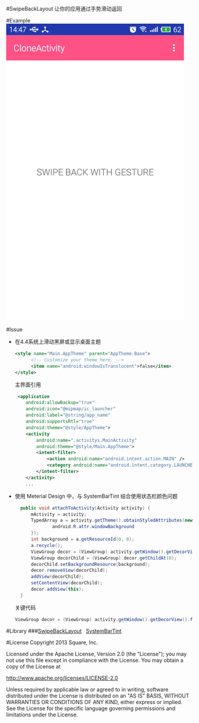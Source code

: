 #SwipeBackLayout
让你的应用通过手势滑动返回

#Example
![](example.gif)

#Issue
* 在4.4系统上滑动黑屏或显示桌面主题

  ```xml
  <style name="Main.AppTheme" parent="AppTheme.Base">
        <!-- Customize your theme here. -->
        <item name="android:windowIsTranslucent">false</item>
  </style>
  ```
    
    主界面引用
    
    ```xml
     <application
        android:allowBackup="true"
        android:icon="@mipmap/ic_launcher"
        android:label="@string/app_name"
        android:supportsRtl="true"
        android:theme="@style/AppTheme">
        <activity
            android:name=".activitys.MainActivity"
            android:theme="@style/Main.AppTheme">
            <intent-filter>
                <action android:name="android.intent.action.MAIN" />
                <category android:name="android.intent.category.LAUNCHER" />
            </intent-filter>
        </activity>
        ...
    ```
        
* 使用 Meterial Design 中，与 SystemBarTint 结合使用状态栏颜色问题

  ```java
    public void attachToActivity(Activity activity) {
        mActivity = activity;
        TypedArray a = activity.getTheme().obtainStyledAttributes(new int[]{
                android.R.attr.windowBackground
        });
        int background = a.getResourceId(0, 0);
        a.recycle();
        ViewGroup decor = (ViewGroup) activity.getWindow().getDecorView().findViewById(Window.ID_ANDROID_CONTENT);
        ViewGroup decorChild = (ViewGroup) decor.getChildAt(0);
        decorChild.setBackgroundResource(background);
        decor.removeView(decorChild);
        addView(decorChild);
        setContentView(decorChild);
        decor.addView(this);
    }
    ```

  关键代码

  ```java
  ViewGroup decor = (ViewGroup) activity.getWindow().getDecorView().findViewById(Window.ID_ANDROID_CONTENT);
  ```

#Library
###[SwipeBackLayout](https://github.com/ikew0ngSwipeBackLayout)&nbsp;&nbsp;&nbsp;[SystemBarTint](https://github.com/xiaoqi05/SystemBarTint)

#License
Copyright 2013 Square, Inc.

Licensed under the Apache License, Version 2.0 (the "License"); you may not use this file except in compliance with the License. You may obtain a copy of the License at

 http://www.apache.org/licenses/LICENSE-2.0

Unless required by applicable law or agreed to in writing, software distributed under the License is distributed on an "AS IS" BASIS, WITHOUT WARRANTIES OR CONDITIONS OF ANY KIND, either express or implied. See the License for the specific language governing permissions and limitations under the License.